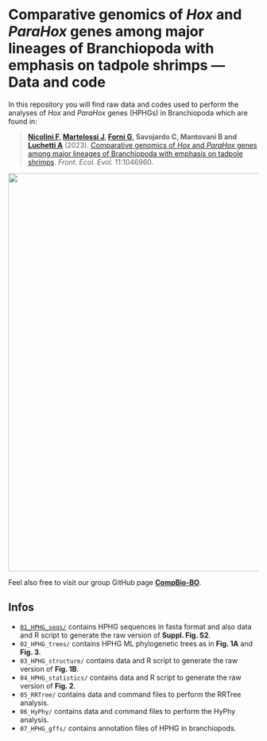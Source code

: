 # Comparative genomics of *Hox* and *ParaHox* genes among major lineages of Branchiopoda with emphasis on tadpole shrimps — Data and code

In this repository you will find raw data and codes used to perform the analyses of *Hox* and *ParaHox* genes (HPHGs) in Branchiopoda which are found in:

> **[Nicolini F](https://linktr.ee/filo.nico/), [Martelossi J](https://github.com/jacopoM28/), [Forni G](https://github.com/for-giobbe/), Savojardo C, Mantovani B and [Luchetti A](https://github.com/andluche)** (2023). [Comparative genomics of *Hox* and *ParaHox* genes among major lineages of Branchiopoda with emphasis on tadpole shrimps](https://www.frontiersin.org/articles/10.3389/fevo.2023.1046960/full). *Front. Ecol. Evol.* 11:1046960.

<p align="center">
<img src="https://user-images.githubusercontent.com/72141380/214382967-94b045a6-419a-44e4-8703-ec5b8bbc208f.png", width=800>
</p>


Feel also free to visit our group GitHub page **[CompBio-BO](https://github.com/CompBio-BO)**.

## Infos
- <code>[01_HPHG_seqs/](01_HPHG_seqs/)</code> contains HPHG sequences in fasta format and also data and R script to generate the raw version of **Suppl. Fig. S2**.
- <code>02_HPHG_trees/</code> contains HPHG ML phylogenetic trees as in **Fig. 1A** and **Fig. 3**.
- <code>03_HPHG_structure/</code> contains data and R script to generate the raw version of **Fig. 1B**.
- <code>04_HPHG_statistics/</code> contains data and R script to generate the raw version of **Fig. 2**.
- <code>05_RRTree/</code> contains data and command files to perform the RRTree analysis.
- <code>06_HyPhy/</code> contains data and command files to perform the HyPhy analysis.
- <code>07_HPHG_gffs/</code> contains annotation files of HPHG in branchiopods.
